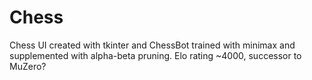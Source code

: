 # Chess
Chess UI created with tkinter and ChessBot trained with minimax and supplemented with alpha-beta pruning. Elo rating ~4000, successor to MuZero?
